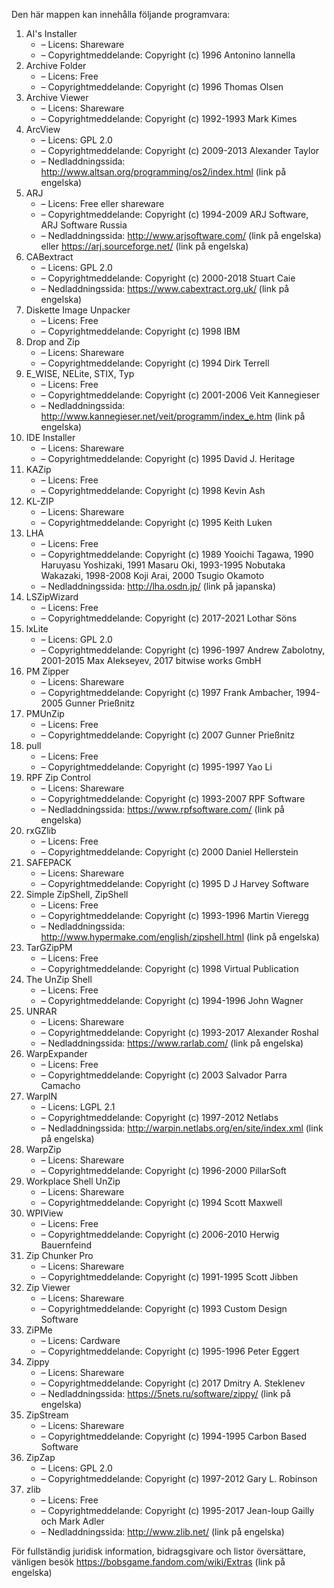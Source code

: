﻿Den här mappen kan innehålla följande programvara:

1. AI's Installer
   - – Licens: Shareware
   - – Copyrightmeddelande: Copyright (c) 1996 Antonino Iannella
2. Archive Folder
   - – Licens: Free
   - – Copyrightmeddelande: Copyright (c) 1996 Thomas Olsen
3. Archive Viewer
   - – Licens: Shareware
   - – Copyrightmeddelande: Copyright (c) 1992-1993 Mark Kimes
4. ArcView
   - – Licens: GPL 2.0
   - – Copyrightmeddelande: Copyright (c) 2009-2013 Alexander Taylor
   - – Nedladdningssida: http://www.altsan.org/programming/os2/index.html (link på engelska)
5. ARJ
   - – Licens: Free eller shareware
   - – Copyrightmeddelande: Copyright (c) 1994-2009 ARJ Software, ARJ Software Russia
   - – Nedladdningssida: http://www.arjsoftware.com/ (link på engelska) eller https://arj.sourceforge.net/ (link på engelska)
6. CABextract
   - – Licens: GPL 2.0
   - – Copyrightmeddelande: Copyright (c) 2000-2018 Stuart Caie
   - – Nedladdningssida: https://www.cabextract.org.uk/ (link på engelska)
7. Diskette Image Unpacker
   - – Licens: Free
   - – Copyrightmeddelande: Copyright (c) 1998 IBM
8. Drop and Zip
   - – Licens: Shareware
   - – Copyrightmeddelande: Copyright (c) 1994 Dirk Terrell
9. E_WISE, NELite, STIX, Typ
   - – Licens: Free
   - – Copyrightmeddelande: Copyright (c) 2001-2006 Veit Kannegieser
   - – Nedladdningssida: http://www.kannegieser.net/veit/programm/index_e.htm (link på engelska)
10. IDE Installer
    - – Licens: Shareware
    - – Copyrightmeddelande: Copyright (c) 1995 David J. Heritage
11. KAZip
    - – Licens: Free
    - – Copyrightmeddelande: Copyright (c) 1998 Kevin Ash
12. KL-ZIP
    - – Licens: Shareware
    - – Copyrightmeddelande: Copyright (c) 1995 Keith Luken
13. LHA
    - – Licens: Free
    - – Copyrightmeddelande: Copyright (c) 1989 Yooichi Tagawa, 1990 Haruyasu Yoshizaki, 1991 Masaru Oki, 1993-1995 Nobutaka Wakazaki, 1998-2008 Koji Arai, 2000 Tsugio Okamoto
    - – Nedladdningssida: http://lha.osdn.jp/ (link på japanska)
14. LSZipWizard
    - – Licens: Free
    - – Copyrightmeddelande: Copyright (c) 2017-2021 Lothar Söns
15. lxLite
    - – Licens: GPL 2.0
    - – Copyrightmeddelande: Copyright (c) 1996-1997 Andrew Zabolotny, 2001-2015 Max Alekseyev, 2017 bitwise works GmbH
16. PM Zipper
    - – Licens: Shareware
    - – Copyrightmeddelande: Copyright (c) 1997 Frank Ambacher, 1994-2005 Gunner Prießnitz
17. PMUnZip
    - – Licens: Free
    - – Copyrightmeddelande: Copyright (c) 2007 Gunner Prießnitz
18. pull
    - – Licens: Free
    - – Copyrightmeddelande: Copyright (c) 1995-1997 Yao Li
19. RPF Zip Control
    - – Licens: Shareware
    - – Copyrightmeddelande: Copyright (c) 1993-2007 RPF Software
    - – Nedladdningssida: https://www.rpfsoftware.com/ (link på engelska)
20. rxGZlib
    - – Licens: Free
    - – Copyrightmeddelande: Copyright (c) 2000 Daniel Hellerstein
21. SAFEPACK
    - – Licens: Shareware
    - – Copyrightmeddelande: Copyright (c) 1995 D J Harvey Software
22. Simple ZipShell, ZipShell
    - – Licens: Free
    - – Copyrightmeddelande: Copyright (c) 1993-1996 Martin Vieregg
    - – Nedladdningssida: http://www.hypermake.com/english/zipshell.html (link på engelska)
23. TarGZipPM
    - – Licens: Free
    - – Copyrightmeddelande: Copyright (c) 1998 Virtual Publication
24. The UnZip Shell
    - – Licens: Free
    - – Copyrightmeddelande: Copyright (c) 1994-1996 John Wagner
25. UNRAR
    - – Licens: Shareware
    - – Copyrightmeddelande: Copyright (c) 1993-2017 Alexander Roshal
    - – Nedladdningssida: https://www.rarlab.com/ (link på engelska)
26. WarpExpander
    - – Licens: Free
    - – Copyrightmeddelande: Copyright (c) 2003 Salvador Parra Camacho
27. WarpIN
    - – Licens: LGPL 2.1
    - – Copyrightmeddelande: Copyright (c) 1997-2012 Netlabs
    - – Nedladdningssida: http://warpin.netlabs.org/en/site/index.xml (link på engelska)
28. WarpZip
    - – Licens: Shareware
    - – Copyrightmeddelande: Copyright (c) 1996-2000 PillarSoft
29. Workplace Shell UnZip
    - – Licens: Shareware
    - – Copyrightmeddelande: Copyright (c) 1994 Scott Maxwell
30. WPIView
    - – Licens: Free
    - – Copyrightmeddelande: Copyright (c) 2006-2010 Herwig Bauernfeind
31. Zip Chunker Pro
    - – Licens: Shareware
    - – Copyrightmeddelande: Copyright (c) 1991-1995 Scott Jibben
32. Zip Viewer
    - – Licens: Shareware
    - – Copyrightmeddelande: Copyright (c) 1993 Custom Design Software
33. ZiPMe
    - – Licens: Cardware
    - – Copyrightmeddelande: Copyright (c) 1995-1996 Peter Eggert
34. Zippy
    - – Licens: Shareware
    - – Copyrightmeddelande: Copyright (c) 2017 Dmitry A. Steklenev
    - – Nedladdningssida: https://5nets.ru/software/zippy/ (link på engelska)
35. ZipStream
    - – Licens: Shareware
    - – Copyrightmeddelande: Copyright (c) 1994-1995 Carbon Based Software
36. ZipZap
    - – Licens: GPL 2.0
    - – Copyrightmeddelande: Copyright (c) 1997-2012 Gary L. Robinson
37. zlib
    - – Licens: Free
    - – Copyrightmeddelande: Copyright (c) 1995-2017 Jean-loup Gailly och Mark Adler
    - – Nedladdningssida: http://www.zlib.net/ (link på engelska)

För fullständig juridisk information, bidragsgivare och listor översättare, vänligen besök https://bobsgame.fandom.com/wiki/Extras (link på engelska)
